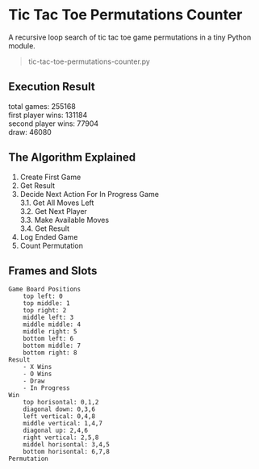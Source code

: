 # Tic Tac Toe Permutations Counter
A recursive loop search of tic tac toe game permutations in a tiny Python module.
> tic-tac-toe-permutations-counter.py

Execution Result
----------------
total games: 255168<br />
first player wins: 131184<br />
second player wins: 77904<br />
draw: 46080

The Algorithm Explained
-----------------------
1. Create First Game
2. Get Result
3. Decide Next Action For In Progress Game<br />
    3.1. Get All Moves Left<br />
    3.2. Get Next Player<br />
    3.3. Make Available Moves<br />
    3.4. Get Result<br />
4. Log Ended Game
5. Count Permutation

Frames and Slots
----------------
```
Game Board Positions
    top left: 0
    top middle: 1
    top right: 2
    middle left: 3
    middle middle: 4
    middle right: 5
    bottom left: 6
    bottom middle: 7
    bottom right: 8
Result
    - X Wins
    - O Wins
    - Draw
    - In Progress
Win
    top horisontal: 0,1,2
    diagonal down: 0,3,6
    left vertical: 0,4,8
    middle vertical: 1,4,7
    diagonal up: 2,4,6
    right vertical: 2,5,8
    middel horisontal: 3,4,5
    bottom horisontal: 6,7,8
Permutation
```
